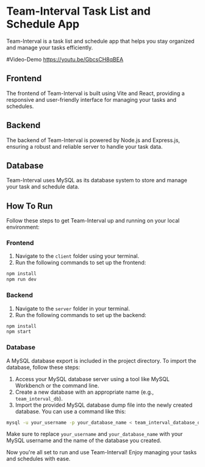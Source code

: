 # Team-Interval Task List and Schedule App

Team-Interval is a task list and schedule app that helps you stay organized and manage your tasks efficiently.

#Video-Demo
https://youtu.be/GbcsCH8qBEA

## Frontend

The frontend of Team-Interval is built using Vite and React, providing a responsive and user-friendly interface for managing your tasks and schedules.

## Backend

The backend of Team-Interval is powered by Node.js and Express.js, ensuring a robust and reliable server to handle your task data.

## Database

Team-Interval uses MySQL as its database system to store and manage your task and schedule data.

## How To Run

Follow these steps to get Team-Interval up and running on your local environment:

### Frontend

1. Navigate to the `client` folder using your terminal.
2. Run the following commands to set up the frontend:

```bash
npm install
npm run dev
```

### Backend

1. Navigate to the `server` folder in your terminal.
2. Run the following commands to set up the backend:

```bash
npm install
npm start
```

### Database

A MySQL database export is included in the project directory. To import the database, follow these steps:

1. Access your MySQL database server using a tool like MySQL Workbench or the command line.
2. Create a new database with an appropriate name (e.g., `team_interval_db`).
3. Import the provided MySQL database dump file into the newly created database. You can use a command like this:

```bash
mysql -u your_username -p your_database_name < team_interval_database_dump.sql
```

Make sure to replace `your_username` and `your_database_name` with your MySQL username and the name of the database you created.

Now you're all set to run and use Team-Interval! Enjoy managing your tasks and schedules with ease.

